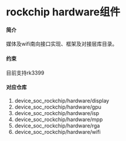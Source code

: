 # rockchip hardware组件

#### 简介
媒体及wifi南向接口实现、框架及对接层库目录。
#### 约束
目前支持rk3399
#### 对应仓库

1.  device_soc_rockchip/hardware/display
2.  device_soc_rockchip/hardware/gpu
3.  device_soc_rockchip/hardware/isp
4.  device_soc_rockchip/hardware/mpp
5.  device_soc_rockchip/hardware/rga
6.  device_soc_rockchip/hardware/wifi
